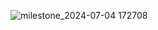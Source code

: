 ![milestone_2024-07-04 172708](https://github.com/Griotold/concert-ticketing/assets/101307758/3d75fcfe-ff46-4f4c-bd2a-07bd645b3513)
